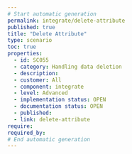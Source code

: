```yaml
---
# Start automatic generation
permalink: integrate/delete-attribute
published: true
title: "Delete Attribute"
type: scenario
toc: true
properties:
  - id: SC055
  - category: Handling data deletion
  - description:
  - customer: All
  - component: integrate
  - level: Advanced
  - implementation status: OPEN
  - documentation status: OPEN
  - published:
  - link: delete-attribute
require:
required_by:
# End automatic generation
---
```

